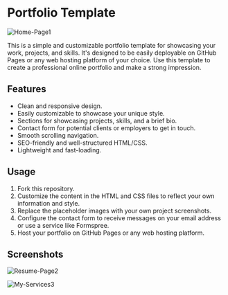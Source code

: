 # Portfolio Template

![Home-Page1](https://github.com/iiweby/Portfolio-Template/assets/107065374/5cd1cc8d-e2c0-4030-8d4b-5210d456898f)


This is a simple and customizable portfolio template for showcasing your work, projects, and skills. It's designed to be easily deployable on GitHub Pages or any web hosting platform of your choice. Use this template to create a professional online portfolio and make a strong impression.

## Features

- Clean and responsive design.
- Easily customizable to showcase your unique style.
- Sections for showcasing projects, skills, and a brief bio.
- Contact form for potential clients or employers to get in touch.
- Smooth scrolling navigation.
- SEO-friendly and well-structured HTML/CSS.
- Lightweight and fast-loading.

## Usage

1. Fork this repository.
2. Customize the content in the HTML and CSS files to reflect your own information and style.
3. Replace the placeholder images with your own project screenshots.
4. Configure the contact form to receive messages on your email address or use a service like Formspree.
5. Host your portfolio on GitHub Pages or any web hosting platform.

## Screenshots

![Resume-Page2](https://github.com/iiweby/Portfolio-Template/assets/107065374/cc7b4981-4947-47f2-8d46-d459e6c53558)

![My-Services3](https://github.com/iiweby/Portfolio-Template/assets/107065374/3fbd631c-16a9-40ee-a800-16d01977cb7b)

